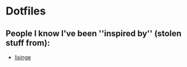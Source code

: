 # Dotfiles

## People I know I've been ''inspired by'' (stolen stuff from):
- [lisinge](https://github.com/lisinge/dotfiles)

